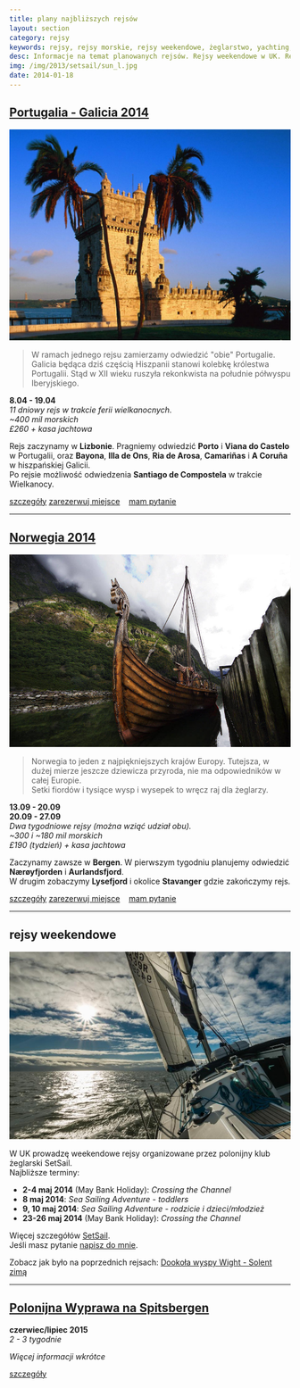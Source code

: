 ```yaml
---
title: plany najbliższych rejsów
layout: section
category: rejsy
keywords: rejsy, rejsy morskie, rejsy weekendowe, żeglarstwo, yachting, jachting, Portugalia, Galicia, Hiszpania, Norwegia, Grecja, Spitsbergen
desc: Informacje na temat planowanych rejsów. Rejsy weekendowe w UK. Rejs wielkanocny w Portugalii i hiszpańskiej Galicji. Rejsy do Norwegii i Grecji. 
img: /img/2013/setsail/sun_l.jpg
date: 2014-01-18
---
```


[Portugalia - Galicia 2014](/portugalia-2014/)
------------------------------------------------

[![Portugalia - Galicia](/img/2013/portugalia_2014/Belem_Tower.jpg)](/portugalia-2014/) 

> W ramach jednego rejsu zamierzamy odwiedzić "obie" Portugalie.
> Galicia będąca dziś częścią Hiszpanii stanowi kolebkę królestwa Portugalii. Stąd w XII wieku ruszyła rekonkwista na południe półwyspu Iberyjskiego.  

**8.04 - 19.04**  
*11 dniowy rejs w trakcie ferii wielkanocnych.*  
*~400 mil morskich*  
*£260 + kasa jachtowa*

Rejs zaczynamy w **Lizbonie**. Pragniemy odwiedzić **Porto** i **Viana do Castelo** w Portugalii, oraz **Bayona**, 
**Illa de Ons**, **Ria de Arosa**, **Camariñas** i **A Coruña** w hiszpańskiej Galicii.  
Po rejsie możliwość odwiedzenia **Santiago de Compostela** w trakcie Wielkanocy.  

<p>
<a role="button" href="/portugalia-2014/" type="button" class="btn btn-xs btn-primary">szczegóły</a>
<a role="button" href="/rejsy/rezerwacja.html" type="button" class="btn btn-xs btn-danger pull-right">zarezerwuj miejsce</a>
<span class="pull-right" >&nbsp;&nbsp;</span>
<a role="button" href="/rejsy/pytanie.html" type="button" class="btn btn-xs btn-success pull-right">mam pytanie</a>         
<br>
</p>

----------------------------------------------------

[Norwegia 2014](/norwegia-2014/)
----------------------------

[![norwegia](/img/2013/norwegia_2014/the_viking_valley_big.jpg)](/norwegia-2014/) 

> Norwegia to jeden z najpiękniejszych krajów Europy. Tutejsza, w dużej mierze jeszcze dziewicza przyroda, nie ma odpowiedników w całej Europie.     
> Setki fiordów i tysiące wysp i wysepek to wręcz raj dla żeglarzy. 

**13.09 - 20.09**  
**20.09 - 27.09**  
*Dwa tygodniowe rejsy (można wziąć udział obu).*  
*~300 i ~180 mil morskich*  
*£190 (tydzień) + kasa jachtowa*

Zaczynamy zawsze w **Bergen**. W pierwszym tygodniu planujemy odwiedzić **Nærøyfjorden** i **Aurlandsfjord**.  
W drugim zobaczymy **Lysefjord** i okolice **Stavanger** gdzie zakończymy rejs.

<p>
<a role="button" href="/norwegia-2014/" type="button" class="btn btn-xs btn-primary">szczegóły</a>
<a role="button" href="/rejsy/rezerwacja.html" type="button" class="btn btn-xs btn-danger pull-right">zarezerwuj miejsce</a>
<span class="pull-right" >&nbsp;&nbsp;</span>
<a role="button" href="/rejsy/pytanie.html" type="button" class="btn btn-xs btn-success pull-right">mam pytanie</a>         
<br>
</p>


----------------------------------------------------

rejsy weekendowe
-----------------

[![Solent zimą](/img/2013/setsail/sun_l.jpg)](/dookola-wight-solent-zima/) 

W UK prowadzę weekendowe rejsy organizowane przez polonijny klub żeglarski SetSail.  
Najbliższe terminy:  

* **2-4 maj 2014** (May Bank Holiday): *Crossing the Channel*
* **8 maj 2014**: *Sea Sailing Adventure - toddlers*
* **9, 10 maj 2014**: *Sea Sailing Adventure - rodzicie i dzieci/młodzież*
* **23-26 maj 2014** (May Bank Holiday): *Crossing the Channel*

Więcej szczegółów [SetSail](http://setsail.org.uk).  
Jeśli masz pytanie [napisz do mnie](/rejsy/rezerwacja.md).

Zobacz jak było na poprzednich rejsach: [Dookoła wyspy Wight - Solent zimą](/dookola-wight-solent-zima/)

----------------------------------------------------

[Polonijna Wyprawa na Spitsbergen](/wyprawa-polonijna-na-spitsbergen-2015)
------------------------------------------------------------------------------
**czerwiec/lipiec 2015**  
*2 - 3 tygodnie*  

*Więcej informacji wkrótce*

<p>
<a role="button" href="/wyprawa-polonijna-na-spitsbergen-2015/" type="button" class="btn btn-xs btn-primary">szczegóły</a>
</p>





